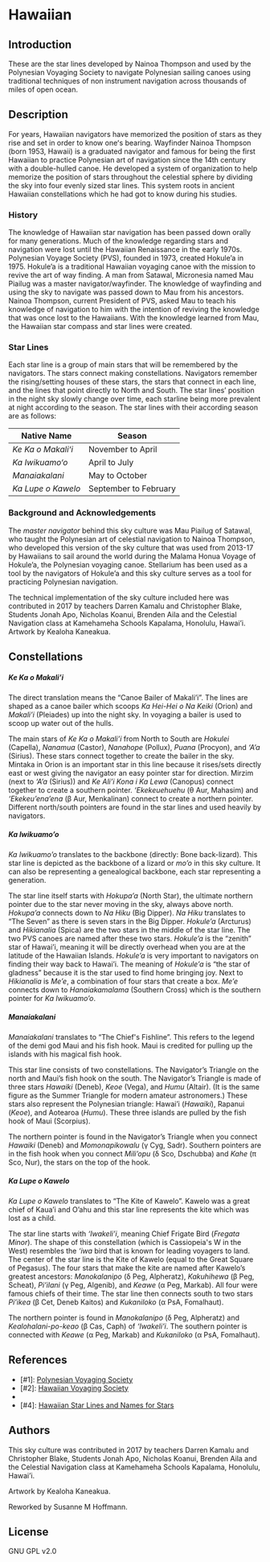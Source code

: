 # Hawaiian

## Introduction

These are the star lines developed by Nainoa Thompson and used by the
Polynesian Voyaging Society to navigate Polynesian sailing canoes using
traditional techniques of non instrument navigation across thousands of miles
of open ocean.

## Description

For years, Hawaiian navigators have memorized the position of stars as they
rise and set in order to know oneʻs bearing. Wayfinder Nainoa Thompson (born
1953, Hawaii) is a graduated navigator and famous for being the first Hawaiian
to practice Polynesian art of navigation since the 14th century with a
double-hulled canoe. He developed a system of organization to help memorize the
position of stars throughout the celestial sphere by dividing the sky into four
evenly sized star lines. This system roots in ancient Hawaiian constellations
which he had got to know during his studies.

### History

The knowledge of Hawaiian star navigation has been passed down orally for many
generations. Much of the knowledge regarding stars and navigation were lost
until the Hawaiian Renaissance in the early 1970s. Polynesian Voyage Society
(PVS), founded in 1973, created Hokule’a in 1975. Hokule’a is a traditional
Hawaiian voyaging canoe with the mission to revive the art of way finding. A
man from Satawal, Micronesia named Mau Piailug was a master
navigator/wayfinder. The knowledge of wayfinding and using the sky to navigate
was passed down to Mau from his ancestors. Nainoa Thompson, current President
of PVS, asked Mau to teach his knowledge of navigation to him with the
intention of reviving the knowledge that was once lost to the Hawaiians. With
the knowledge learned from Mau, the Hawaiian star compass and star lines were
created.

### Star Lines

Each star line is a group of main stars that will be remembered by the
navigators. The stars connect making constellations. Navigators remember the
rising/setting houses of these stars, the stars that connect in each line, and
the lines that point directly to North and South. The star lines’ position in
the night sky slowly change over time, each starline being more prevalent at
night according to the season. The star lines with their according season are
as follows:

| Native Name        | Season               |
|--------------------|----------------------|
| _Ke Ka o Makali‘i_ | November to April    |
| _Ka Iwikuamo‘o_    | April to July        |
| _Manaiakalani_     | May to October       |
| _Ka Lupe o Kawelo_ | September to February|

### Background and Acknowledgements

The _master navigator_ behind this sky culture was Mau Piailug of Satawal, who
taught the Polynesian art of celestial navigation to Nainoa Thompson, who
developed this version of the sky culture that was used from 2013-17 by
Hawaiians to sail around the world during the Malama Honua Voyage of Hokule’a,
the Polynesian voyaging canoe. Stellarium has been used as a tool by the
navigators of Hokule’a and this sky culture serves as a tool for practicing
Polynesian navigation.

The technical implementation of the sky culture included here was contributed
in 2017 by teachers Darren Kamalu and Christopher Blake, Students Jonah Apo,
Nicholas Koanui, Brenden Aila and the Celestial Navigation class at Kamehameha
Schools Kapalama, Honolulu, Hawai’i. Artwork by Kealoha Kaneakua.

## Constellations

##### Ke Ka o Makali’i

The direct translation means the “Canoe Bailer of Makali’i”. The lines are
shaped as a canoe bailer which scoops _Ka Hei-Hei o Na Keiki_ (Orion) and
_Makali’i_ (Pleiades) up into the night sky. In voyaging a bailer is used to
scoop up water out of the hulls.

The main stars of _Ke Ka o Makali’i_ from North to South are _Hokulei_
(Capella), _Nanamua_ (Castor), _Nanahope_ (Pollux), _Puana_ (Procyon), and
_‘A’a_ (Sirius). These stars connect together to create the bailer in the sky.
Mintaka in Orion is an important star in this line because it rises/sets
directly east or west giving the navigator an easy pointer star for direction.
Mirzim (next to _‘A’a_ (Sirius)) and _Ke Ali’i Kona i Ka Lewa_ (Canopus)
connect together to create a southern pointer. _‘Ekekeuehuehu_ (θ Aur, Mahasim)
and _‘Ekekeu’ena’ena_ (β Aur, Menkalinan) connect to create a northern pointer.
Different north/south pointers are found in the star lines and used heavily by
navigators.

##### Ka Iwikuamo’o

_Ka Iwikuamo’o_ translates to the backbone (directly: Bone back-lizard). This
star line is depicted as the backbone of a lizard or _mo’o_ in this sky
culture. It can also be representing a genealogical backbone, each star
representing a generation.

The star line itself starts with _Hokupa’a_ (North Star), the ultimate northern
pointer due to the star never moving in the sky, always above north. _Hokupa’a_
connects down to _Na Hiku_ (Big Dipper). _Na Hiku_ translates to “The Seven” as
there is seven stars in the Big Dipper. _Hokule’a_ (Arcturus) and _Hikianalia_
(Spica) are the two stars in the middle of the star line. The two PVS canoes
are named after these two stars. _Hokule’a_ is the “zenith” star of Hawai’i,
meaning it will be directly overhead when you are at the latitude of the
Hawaiian Islands. _Hokule’a_ is very important to navigators on finding their
way back to Hawai’i. The meaning of _Hokule’a_ is “the star of gladness”
because it is the star used to find home bringing joy. Next to _Hikianalia_ is
_Me’e_, a combination of four stars that create a box. _Me’e_ connects down to
_Hanaiakamalama_ (Southern Cross) which is the southern pointer for _Ka
Iwikuamo’o_.

##### Manaiakalani

_Manaiakalani_ translates to “The Chief's Fishline”. This refers to the legend
of the demi god Maui and his fish hook. Maui is credited for pulling up the
islands with his magical fish hook.

This star line consists of two constellations. The Navigator’s Triangle on the
north and Maui’s fish hook on the south. The Navigator’s Triangle is made of
three stars _Hawaiki_ (Deneb), _Keoe_ (Vega), and _Humu_ (Altair). (It is the
same figure as the Summer Triangle for modern amateur astronomers.) These stars
also represent the Polynesian triangle: Hawai’i (_Hawaiki_), Rapanui (_Keoe_),
and Aotearoa (_Humu_). These three islands are pulled by the fish hook of Maui
(Scorpius).

The northern pointer is found in the Navigator’s Triangle when you connect
_Hawaiki_ (Deneb) and _Momonapikowalu_ (γ Cyg, Sadr). Southern pointers are in
the fish hook when you connect _Mili’opu_ (δ Sco, Dschubba) and _Kahe_ (π Sco,
Nur), the stars on the top of the hook.

##### Ka Lupe o Kawelo

_Ka Lupe o Kawelo_ translates to “The Kite of Kawelo”. Kawelo was a great chief
of Kaua’i and O’ahu and this star line represents the kite which was lost as a
child.

The star line starts with _‘Iwakeli’i_, meaning Chief Frigate Bird (_Fregata
Minor_). The shape of this constellation (which is Cassiopeia's W in the West)
resembles the _‘iwa_ bird that is known for leading voyagers to land. The
center of the star line is the Kite of Kawelo (equal to the Great Square of
Pegasus). The four stars that make the kite are named after Kawelo’s greatest
ancestors: _Manokalanipo_ (δ Peg, Alpheratz), _Kakuhihewa_ (β Peg, Scheat),
_Pi’ilani_ (γ Peg, Algenib), and _Keawe_ (α Peg, Markab). All four were famous
chiefs of their time. The star line then connects south to two stars _Pi’ikea_
(β Cet, Deneb Kaitos) and _Kukaniloko_ (α PsA, Fomalhaut).

The northern pointer is found in _Manokalanipo_ (δ Peg, Alpheratz) and
_Kealohalani-po-keao_ (β Cas, Caph) of _‘Iwakeli’i_. The southern pointer is
connected with _Keawe_ (α Peg, Markab) and _Kukaniloko_ (α PsA, Fomalhaut).

## References

 - [#1]: [Polynesian Voyaging Society](http://hokulea.com)
 - [#2]: [Hawaiian Voyaging Society](http://pvs.kcc.hawaii.edu/ike/hookele/hawaiian_star_lines.html)
 - [#3]: [Imiloa](http://www.imiloahawaii.org/71/star-paths)
 - [#4]: [Hawaiian Star Lines and Names for Stars](http://archive.hokulea.com/ike/hookele/hawaiian_star_lines.html)

## Authors

This sky culture was contributed in 2017 by teachers Darren Kamalu and
Christopher Blake, Students Jonah Apo, Nicholas Koanui, Brenden Aila and the
Celestial Navigation class at Kamehameha Schools Kapalama, Honolulu, Hawai’i. 

Artwork by Kealoha Kaneakua.

Reworked by Susanne M Hoffmann.

## License

GNU GPL v2.0
